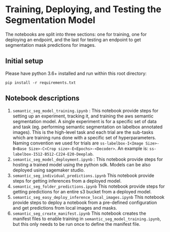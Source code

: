 # Training, Deploying, and Testing the Segmentation Model

The notebooks are split into three sections: one for training, one for deploying an endpoint, and the last for testing an endpoint to get segmentation mask predictions for images.

## Initial setup

Please have python 3.6+ installed and run within this root directory:
```
pip install -r requirements.txt
```

## Notebook descriptions

  1. `semantic_seg_model_training.ipynb` : This notebook provide steps for setting up an experiment, tracking it, and training the aws semantic segmentation model. A single experiment is for a specific set of data and task (eg. performing semantic segmentation on labelbox annotated images). This is the high-level task and each trial are the sub-tasks which are training runs done with a specific set of hyperparameters. Naming convention we used for trials are `ss-labelbox-I<Image Size>-B<Base Size>-C<Crop size>-E<Epochs>-<Decoder>`. An example is: `ss-labelbox-I512-B512-C224-E20-Deeplab`.
  2. `semantic_seg_model_deployment.ipynb` : This notebook provide steps for hosting a trained model using the python sdk. Models can be also deployed using sagemaker studio.
  3. `semantic_seg_individual_predictions.ipynb` This notebook provide steps for getting inferences from a deployed model.
  4. `semantic_seg_folder_predictions.ipynb` This notebook provide steps for getting predictions for an entire s3 bucket from a deployed model.
  5. `semantic_seg_easy_deploy_inference_local_images.ipynb` This notebook provide steps to deploy a notebook from a pre-defined configuration and get predictions from local images and masks.
  6. `semantic_seg_create_manifest.ipynb` This notebook creates the manifest files to enable training in `semantic_seg_model_training.ipynb`, but this only needs to be run once to define the manifest file. 
